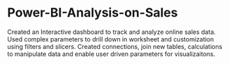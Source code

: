 # Power-BI-Analysis-on-Sales
Created an Interactive dashboard to track and analyze online sales data. Used complex parameters to drill down in worksheet and customization using filters and slicers. Created connections, join new tables, calculations to manipulate data and enable user driven parameters for visualizaitons.
